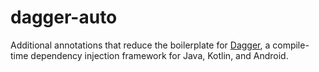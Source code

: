 # dagger-auto

Additional annotations that reduce the boilerplate for [Dagger](https://dagger.dev/), a compile-time dependency injection framework for Java, Kotlin, and Android.
